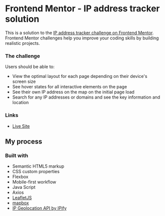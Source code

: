 # Frontend Mentor - IP address tracker solution

This is a solution to the [IP address tracker challenge on Frontend Mentor](https://www.frontendmentor.io/challenges/ip-address-tracker-I8-0yYAH0). Frontend Mentor challenges help you improve your coding skills by building realistic projects. 

### The challenge

Users should be able to:

- View the optimal layout for each page depending on their device's screen size
- See hover states for all interactive elements on the page
- See their own IP address on the map on the initial page load
- Search for any IP addresses or domains and see the key information and location

### Links

- [Live Site](https://vigilant-meitner-a947c1.netlify.app/)

## My process

### Built with

- Semantic HTML5 markup
- CSS custom properties
- Flexbox
- Mobile-first workflow
- Java Script
- Axios
- [LeafletJS](https://leafletjs.com/)
- [mapbox](https://docs.mapbox.com/api/maps/static-tiles/)
- [IP Geolocation API by IPify](https://geo.ipify.org/)